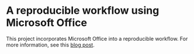 # A reproducible workflow using Microsoft Office

This project incorporates Microsoft Office into a reproducible workflow.
For more information, see this [blog post](https://petebachant.me/office-repro/).
